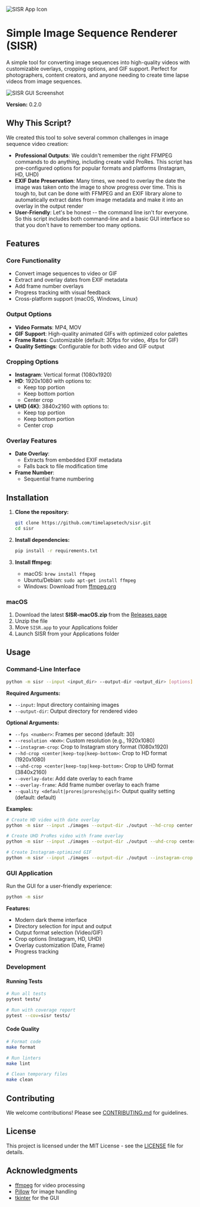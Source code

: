 ![SISR App Icon](resources/icons/icon_128x128.png)
# Simple Image Sequence Renderer (SISR)

A simple tool for converting image sequences into high-quality videos with customizable overlays, cropping options, and GIF support. Perfect for photographers, content creators, and anyone needing to create time lapse videos from image sequences.

![SISR GUI Screenshot](resources/screenshot.png)

**Version:** 0.2.0

## Why This Script?

We created this tool to solve several common challenges in image sequence video creation:
- **Professional Outputs**: We couldn't remember the right FFMPEG commands to do anything, including create valid ProRes. This script has pre-configured options for popular formats and platforms (Instagram, HD, UHD)
- **EXIF Date Preservation**: Many times, we need to overlay the date the image was taken onto the image to show progress over time. This is tough to, but can be done with FFMPEG and an EXIF library alone to automatically extract dates from image metadata and make it into an overlay in the output render
- **User-Friendly**: Let's be honest -- the command line isn't for everyone. So this script includes both command-line and a basic GUI interface so that you don't have to remember too many options.

## Features

### Core Functionality
- Convert image sequences to video or GIF
- Extract and overlay dates from EXIF metadata
- Add frame number overlays
- Progress tracking with visual feedback
- Cross-platform support (macOS, Windows, Linux)

### Output Options
- **Video Formats**: MP4, MOV
- **GIF Support**: High-quality animated GIFs with optimized color palettes
- **Frame Rates**: Customizable (default: 30fps for video, 4fps for GIF)
- **Quality Settings**: Configurable for both video and GIF output

### Cropping Options
- **Instagram**: Vertical format (1080x1920)
- **HD**: 1920x1080 with options to:
  - Keep top portion
  - Keep bottom portion
  - Center crop
- **UHD (4K)**: 3840x2160 with options to:
  - Keep top portion
  - Keep bottom portion
  - Center crop

### Overlay Features
- **Date Overlay**: 
  - Extracts from embedded EXIF metadata
  - Falls back to file modification time
- **Frame Number**: 
  - Sequential frame numbering

## Installation

1. **Clone the repository:**
   ```bash
   git clone https://github.com/timelapsetech/sisr.git
   cd sisr
   ```

2. **Install dependencies:**
   ```bash
   pip install -r requirements.txt
   ```

3. **Install ffmpeg:**
   - macOS: `brew install ffmpeg`
   - Ubuntu/Debian: `sudo apt-get install ffmpeg`
   - Windows: Download from [ffmpeg.org](https://ffmpeg.org/download.html)

### macOS
1. Download the latest **SISR-macOS.zip** from the [Releases page](https://github.com/timelapsetech/sisr/releases)
2. Unzip the file
3. Move `SISR.app` to your Applications folder
4. Launch SISR from your Applications folder

## Usage

### Command-Line Interface

```bash
python -m sisr --input <input_dir> --output-dir <output_dir> [options]
```

**Required Arguments:**
- `--input`: Input directory containing images
- `--output-dir`: Output directory for rendered video

**Optional Arguments:**
- `--fps <number>`: Frames per second (default: 30)
- `--resolution <WxH>`: Custom resolution (e.g., 1920x1080)
- `--instagram-crop`: Crop to Instagram story format (1080x1920)
- `--hd-crop <center|keep-top|keep-bottom>`: Crop to HD format (1920x1080)
- `--uhd-crop <center|keep-top|keep-bottom>`: Crop to UHD format (3840x2160)
- `--overlay-date`: Add date overlay to each frame
- `--overlay-frame`: Add frame number overlay to each frame
- `--quality <default|prores|proreshq|gif>`: Output quality setting (default: default)

**Examples:**
```bash
# Create HD video with date overlay
python -m sisr --input ./images --output-dir ./output --hd-crop center --overlay-date

# Create UHD ProRes video with frame overlay
python -m sisr --input ./images --output-dir ./output --uhd-crop center --overlay-frame --quality prores

# Create Instagram-optimized GIF
python -m sisr --input ./images --output-dir ./output --instagram-crop --quality gif --overlay-frame
```

### GUI Application

Run the GUI for a user-friendly experience:

```bash
python -m sisr
```

**Features:**
- Modern dark theme interface
- Directory selection for input and output
- Output format selection (Video/GIF)
- Crop options (Instagram, HD, UHD)
- Overlay customization (Date, Frame)
- Progress tracking

### Development

#### Running Tests
```bash
# Run all tests
pytest tests/

# Run with coverage report
pytest --cov=sisr tests/
```

#### Code Quality
```bash
# Format code
make format

# Run linters
make lint

# Clean temporary files
make clean
```

## Contributing

We welcome contributions! Please see [CONTRIBUTING.md](CONTRIBUTING.md) for guidelines.

## License

This project is licensed under the MIT License - see the [LICENSE](LICENSE) file for details.

## Acknowledgments

- [ffmpeg](https://ffmpeg.org/) for video processing
- [Pillow](https://python-pillow.org/) for image handling
- [tkinter](https://docs.python.org/3/library/tkinter.html) for the GUI 